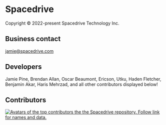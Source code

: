 # Spacedrive

Copyright &copy; 2022-present Spacedrive Technology Inc.

## Business contact

jamie@spacedrive.com

## Developers

Jamie Pine, Brendan Allan, Oscar Beaumont, Ericson, Utku, Haden Fletcher, Benjamin Akar, Haris Mehrzad, and all other contributors displayed below!

## Contributors

<a href="https://github.com/spacedriveapp/spacedrive/graphs/contributors">
  <img
    src="https://contrib.rocks/image?repo=spacedriveapp/spacedrive&columns=8&max=40"
    alt="Avatars of the top contributors the the Spacedrive repository. Follow link for names and data."
  />
</a>

